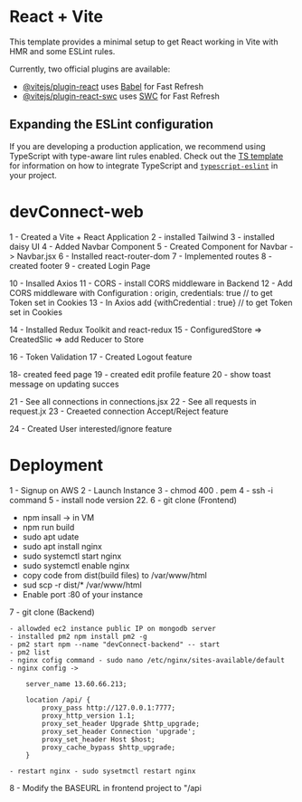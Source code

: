 # React + Vite

This template provides a minimal setup to get React working in Vite with HMR and some ESLint rules.

Currently, two official plugins are available:

- [@vitejs/plugin-react](https://github.com/vitejs/vite-plugin-react/blob/main/packages/plugin-react) uses [Babel](https://babeljs.io/) for Fast Refresh
- [@vitejs/plugin-react-swc](https://github.com/vitejs/vite-plugin-react/blob/main/packages/plugin-react-swc) uses [SWC](https://swc.rs/) for Fast Refresh

## Expanding the ESLint configuration

If you are developing a production application, we recommend using TypeScript with type-aware lint rules enabled. Check out the [TS template](https://github.com/vitejs/vite/tree/main/packages/create-vite/template-react-ts) for information on how to integrate TypeScript and [`typescript-eslint`](https://typescript-eslint.io) in your project.

# devConnect-web

1 - Created a Vite + React Application
2 - installed Tailwind
3 - installed daisy UI
4 - Added Navbar Component
5 - Created Component for Navbar -> Navbar.jsx
6 - Installed react-router-dom
7 - Implemented routes
8 - created footer
9 - created Login Page

10 - Insalled Axios
11 - CORS - install CORS middleware in Backend
12 - Add CORS middleware with Configuration : origin, credentials: true // to get Token set in Cookies
13 - In Axios add {withCredential : true} // to get Token set in Cookies

14 - Installed Redux Toolkit and react-redux
15 - ConfiguredStore => CreatedSlic => add Reducer to Store

16 - Token Validation
17 - Created Logout feature

18- created feed page
19 - created edit profile feature
20 - show toast message on updating succes

21 - See all connections in connections.jsx
22 - See all requests in request.jx
23 - Creaeted connection Accept/Reject feature

24 - Created User interested/ignore feature

# Deployment

1 - Signup on AWS
2 - Launch Instance
3 - chmod 400 <secret> . pem
4 - ssh -i command
5 - install node version 22.
6 - git clone (Frontend)

- npm insall -> in VM
- npm run build
- sudo apt udate
- sudo apt install nginx
- sudo systemctl start nginx
- sudo systemctl enable nginx
- copy code from dist(build files) to /var/www/html
- sud scp -r dist/* /var/www/html
- Enable port :80 of your instance

7 - git clone (Backend)

    - allowded ec2 instance public IP on mongodb server
    - installed pm2 npm install pm2 -g
    - pm2 start npm --name "devConnect-backend" -- start
    - pm2 list
    - nginx cofig command - sudo nano /etc/nginx/sites-available/default
    - nginx config ->  

        server_name 13.60.66.213;

        location /api/ {
            proxy_pass http://127.0.0.1:7777;
            proxy_http_version 1.1;
            proxy_set_header Upgrade $http_upgrade;
            proxy_set_header Connection 'upgrade';
            proxy_set_header Host $host;
            proxy_cache_bypass $http_upgrade;
        }

    - restart nginx - sudo sysetmctl restart nginx

8 - Modify the BASEURL in frontend project to "/api